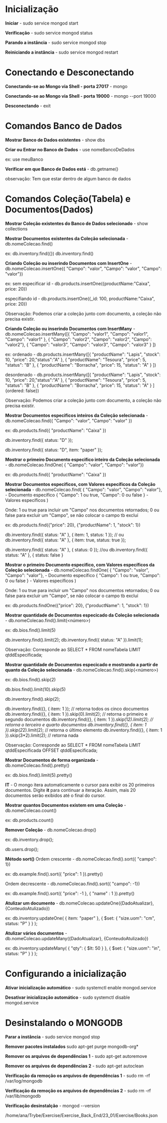 # Inicialização
**Iniciar** - sudo service mongod start

**Verificação** - sudo service mongod status

**Parando a instância** - sudo service mongod stop

**Reiniciando a instância** - sudo service mongod restart

# Conectando e Desconectando
**Conectando-se ao Mongo via Shell - porta 27017** - mongo

**Conectando-se ao Mongo via Shell - porta 19000** - mongo --port 19000

**Desconectando** - exit

# Comandos Banco de Dados

**Mostrar Banco de Dados existentes** - show dbs

**Criar ou Entrar no Banco de Dados** - use nomeBancoDeDados

ex:
use meuBanco

**Verificar em que Banco de Dados está** - db.getname()

observação: Tem que estar dentro de algum banco de dados

# Comandos Coleção(Tabela) e Documentos(Dados)

**Mostrar Coleção existentes do Banco de Dados selecionado** - show collections

**Mostrar Documentos existentes da Coleção selecionada** - db.nomeColecao.find()

ex:
db.inventory.find({})
db.inventory.find()

**Criando Coleção ou inserindo Documentos com InsertOne** - db.nomeColecao.insertOne({ "Campo": "valor", "Campo": "valor", "Campo": "valor"})

ex: 
sem especificar id - db.products.insertOne({productName:"Caixa", price: 20})

especifiando id -  db.products.insertOne({_id: 100, productName:"Caixa", price: 20})

Observação: Podemos criar a coleção junto com documento, a coleção não precisa existir.

**Criando Coleção ou inserindo Documentos com InsertMany** - db.nomeColecao.insertMany([{ "Campo": "valor1", "Campo": "valor1", "Campo": "valor1" }, { "Campo": "valor2", "Campo": "valor2", "Campo": "valor2"}, { "Campo": "valor3", "Campo": "valor3", "Campo": "valor3" } ]) 

ex: 
ordenado - db.products.insertMany([{ "productName": "Lapis", "stock": 10, "price": 20,"status":"A" }, { "productName": "Tesoura", "price": 5, "status": "B" }, { "productName": "Borracha", "price": 15, "status": "A" } ])

desordenado - db.products.insertMany([{ "productName": "Lapis", "stock": 10, "price": 20,"status":"A" }, { "productName": "Tesoura", "price": 5, "status": "B" }, { "productName": "Borracha", "price": 15, "status": "A" } ] {ordered: false})

Observação: Podemos criar a coleção junto com documento, a coleção não precisa existir.

**Mostrar Documentos especificos inteiros da Coleção selecionada** - db.nomeColecao.find({ "Campo": "valor", "Campo": "valor" })

ex:
db.products.find({ "productName": "Caixa" })

db.inventory.find({ status: "D" }); 

db.inventory.find({ status: "D", item: "paper" });

**Mostrar o primeiro Documento especifico inteiro da Coleção selecionada** - db.nomeColecao.findOne(
{ "Campo": "valor", "Campo": "valor"})

ex:
db.products.find({ "productName": "Caixa" })

**Mostrar Documentos especificos, com Valores específicos da Coleção selecionada** - db.nomeColecao.find(
{ "Campo": "valor", "Campo": "valor"}, - Documento específico
{ "Campo": 1 ou true, "Campo": 0 ou false } - Valores específicos
)

Onde:
1 ou true para incluir um "Campo" nos documentos retornados;
0 ou false para excluir um "Campo", se não colocar o campo tb excluí

ex:
db.products.find({"price": 20}, {"productName": 1, "stock": 1})

db.inventory.find({ status: "A" }, { item: 1, status: 1 }); // ou
db.inventory.find({ status: "A" }, { item: true, status: true });

db.inventory.find({ status: "A" }, { status: 0 }); //ou
db.inventory.find({ status: "A" }, { status: false }

**Mostrar o primeiro Documento especifico, com Valores específicos da Coleção selecionada** - 
db.nomeColecao.findOne(
{ "Campo": "valor", "Campo": "valor"}, - Documento específico
{ "Campo": 1 ou true, "Campo": 0 ou false } - Valores específicos
)

Onde:
1 ou true para incluir um "Campo" nos documentos retornados;
0 ou false para excluir um "Campo", se não colocar o campo tb excluí

ex:
db.products.findOne({"price": 20}, {"productName": 1, "stock": 1})

**Mostrar quantidade de Documentos especicado da Coleção selecionada** - 
db.nomeColecao.find(<query>).limit(<número>)

ex:
db.bios.find().limit(5)

db.inventory.find().limit(2);
db.inventory.find({ status: "A" }).limit(1);

Observação: Corresponde ao SELECT * FROM nomeTabela LIMIT qtddEspecificada;

**Mostrar quantidade de Documentos especicado e mostrando a partir de quanto da Coleção selecionada** - 
db.nomeColecao.find(<query>).skip(<número>)

ex:
db.bios.find().skip(2) 

db.bios.find().limit(10).skip(5)

db.inventory.find().skip(2);

db.inventory.find({}, { item: 1 }); // retorna todos os cinco documentos
db.inventory.find({}, { item: 1 }).skip(0).limit(2); // retorna o primeiro e segundo documentos
db.inventory.find({}, { item: 1 }).skip(1*2).limit(2); // retorna o terceiro e quarto documentos
db.inventory.find({}, { item: 1 }).skip(2*2).limit(2); // retorna o último elemento
db.inventory.find({}, { item: 1 }).skip(3*2).limit(2); // retorna nada

Observação: Corresponde ao SELECT * FROM nomeTabela LIMIT qtddEspecificada OFFSET qtddEspecificada;

**Mostrar Documentos de forma organizada** - db.nomeColecao.find().pretty()

ex:
db.bios.find().limit(5).pretty()

**IT** - O mongo itera automaticamente o cursor para exibir os 20 primeiros documentos. Digite **it** para continuar a iteração. Assim, mais 20 documentos serão exibidos até o final do cursor.

**Mostrar quantos Documentos existem em uma Coleção** - db.nomeColecao.count()

ex:
db.products.count()

**Remover Coleção** - db.nomeColecao.drop()

ex:
db.inventory.drop();

db.users.drop();

**Método sort()** 
Ordem crescente - db.nomeColecao.find().sort({ "campo": 1}) 

ex:
db.example.find().sort({ "price": 1 }).pretty()

Ordem decrescente - db.nomeColecao.find().sort({ "campo": -1}) 

ex:
db.example.find().sort({ "price": -1 }, { "name" : 1 }).pretty()

**Atulizar um documento** - db.nomeColecao.updateOne({DadoAtualizar}, {ConteudoAtulizado})

ex:
db.inventory.updateOne(
  { item: "paper" },
  { $set: { "size.uom": "cm", status: "P" } }
);

**Atulizar vários documentos** - db.nomeColecao.updateMany({DadoAtualizar}, {ConteudoAtulizado})

ex:
db.inventory.updateMany(
  { "qty": { $lt: 50 } },
  { $set: { "size.uom": "in", status: "P" } }
);

# Configurando a inicialização
**Ativar inicialização automático** - sudo systemctl enable mongod.service

**Desativar inicialização automático** - sudo systemctl disable mongod.service

# Desinstalando o MONGODB
**Parar a instância** - sudo service mongod stop

**Remover pacotes instalados** sudo apt-get purge mongodb-org*

**Remover os arquivos de dependências 1** - sudo apt-get autoremove 

**Remover os arquivos de dependências 2** - sudo apt-get autoclean

**Verificação da remoção os arquivos de dependências 1** - sudo rm -rf /var/log/mongodb

**Verificação da remoção os arquivos de dependências 2** - sudo rm -rf /var/lib/mongodb

**Verificação desinstalção** - mongod --version

/home/ana/Trybe/Exercise/Exercise_Back_End/23_01/Exercise/Books.json